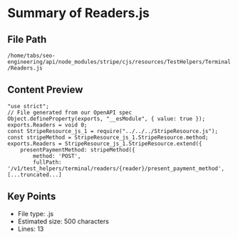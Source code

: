 # Summary of Readers.js
  
## File Path
`/home/tabs/seo-engineering/api/node_modules/stripe/cjs/resources/TestHelpers/Terminal/Readers.js`

## Content Preview
```
"use strict";
// File generated from our OpenAPI spec
Object.defineProperty(exports, "__esModule", { value: true });
exports.Readers = void 0;
const StripeResource_js_1 = require("../../../StripeResource.js");
const stripeMethod = StripeResource_js_1.StripeResource.method;
exports.Readers = StripeResource_js_1.StripeResource.extend({
    presentPaymentMethod: stripeMethod({
        method: 'POST',
        fullPath: '/v1/test_helpers/terminal/readers/{reader}/present_payment_method',
[...truncated...]
```

## Key Points
- File type: .js
- Estimated size: 500 characters
- Lines: 13
